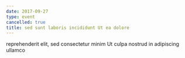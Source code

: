 ```yaml
---
date: 2017-09-27
type: event
cancelled: true
title: sed sunt laboris incididunt Ut ea dolore
---
```

reprehenderit elit, sed consectetur minim Ut culpa nostrud in adipiscing ullamco